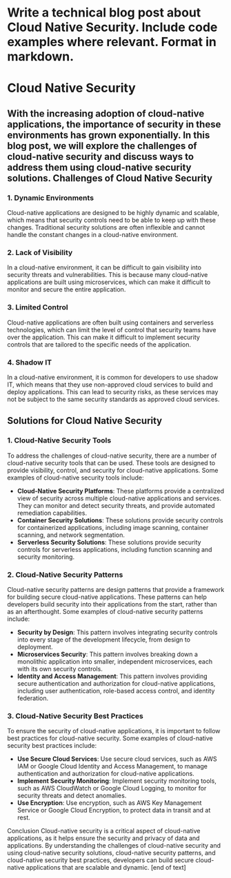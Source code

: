  Write a technical blog post about Cloud Native Security. Include code examples where relevant. Format in markdown.
=============================================
Cloud Native Security
=============================

With the increasing adoption of cloud-native applications, the importance of security in these environments has grown exponentially. In this blog post, we will explore the challenges of cloud-native security and discuss ways to address them using cloud-native security solutions.
Challenges of Cloud Native Security
------------------------------

### 1. Dynamic Environments

Cloud-native applications are designed to be highly dynamic and scalable, which means that security controls need to be able to keep up with these changes. Traditional security solutions are often inflexible and cannot handle the constant changes in a cloud-native environment.

### 2. Lack of Visibility

In a cloud-native environment, it can be difficult to gain visibility into security threats and vulnerabilities. This is because many cloud-native applications are built using microservices, which can make it difficult to monitor and secure the entire application.

### 3. Limited Control

Cloud-native applications are often built using containers and serverless technologies, which can limit the level of control that security teams have over the application. This can make it difficult to implement security controls that are tailored to the specific needs of the application.

### 4. Shadow IT

In a cloud-native environment, it is common for developers to use shadow IT, which means that they use non-approved cloud services to build and deploy applications. This can lead to security risks, as these services may not be subject to the same security standards as approved cloud services.

Solutions for Cloud Native Security
-------------------------------

### 1. Cloud-Native Security Tools

To address the challenges of cloud-native security, there are a number of cloud-native security tools that can be used. These tools are designed to provide visibility, control, and security for cloud-native applications. Some examples of cloud-native security tools include:

* **Cloud-Native Security Platforms**: These platforms provide a centralized view of security across multiple cloud-native applications and services. They can monitor and detect security threats, and provide automated remediation capabilities.
* **Container Security Solutions**: These solutions provide security controls for containerized applications, including image scanning, container scanning, and network segmentation.
* **Serverless Security Solutions**: These solutions provide security controls for serverless applications, including function scanning and security monitoring.

### 2. Cloud-Native Security Patterns

Cloud-native security patterns are design patterns that provide a framework for building secure cloud-native applications. These patterns can help developers build security into their applications from the start, rather than as an afterthought. Some examples of cloud-native security patterns include:

* **Security by Design**: This pattern involves integrating security controls into every stage of the development lifecycle, from design to deployment.
* **Microservices Security**: This pattern involves breaking down a monolithic application into smaller, independent microservices, each with its own security controls.
* **Identity and Access Management**: This pattern involves providing secure authentication and authorization for cloud-native applications, including user authentication, role-based access control, and identity federation.

### 3. Cloud-Native Security Best Practices

To ensure the security of cloud-native applications, it is important to follow best practices for cloud-native security. Some examples of cloud-native security best practices include:

* **Use Secure Cloud Services**: Use secure cloud services, such as AWS IAM or Google Cloud Identity and Access Management, to manage authentication and authorization for cloud-native applications.
* **Implement Security Monitoring**: Implement security monitoring tools, such as AWS CloudWatch or Google Cloud Logging, to monitor for security threats and detect anomalies.
* **Use Encryption**: Use encryption, such as AWS Key Management Service or Google Cloud Encryption, to protect data in transit and at rest.

Conclusion
Cloud-native security is a critical aspect of cloud-native applications, as it helps ensure the security and privacy of data and applications. By understanding the challenges of cloud-native security and using cloud-native security solutions, cloud-native security patterns, and cloud-native security best practices, developers can build secure cloud-native applications that are scalable and dynamic. [end of text]


